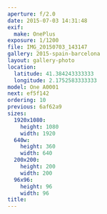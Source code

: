 ```yaml
---
aperture: f/2.0
date: 2015-07-03 14:31:48
exif:
  make: OnePlus
exposure: 1/1200
file: IMG_20150703_143147
gallery: 2015-spain-barcelona
layout: gallery-photo
location:
  latitude: 41.384243333333
  longitude: 2.1752583333333
model: One A0001
next: ef5f142
ordering: 10
previous: 6af62a9
sizes:
  1920x1080:
    height: 1080
    width: 1920
  640w:
    height: 360
    width: 640
  200x200:
    height: 200
    width: 200
  96x96:
    height: 96
    width: 96
title: 
---
```


